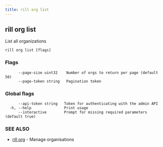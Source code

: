 ```yaml
---
title: rill org list
---
```

## rill org list

List all organizations

```
rill org list [flags]
```

### Flags

```
      --page-size uint32    Number of orgs to return per page (default 50)
      --page-token string   Pagination token
```

### Global flags

```
      --api-token string   Token for authenticating with the admin API
  -h, --help               Print usage
      --interactive        Prompt for missing required parameters (default true)
```

### SEE ALSO

* [rill org](org.md)	 - Manage organisations

